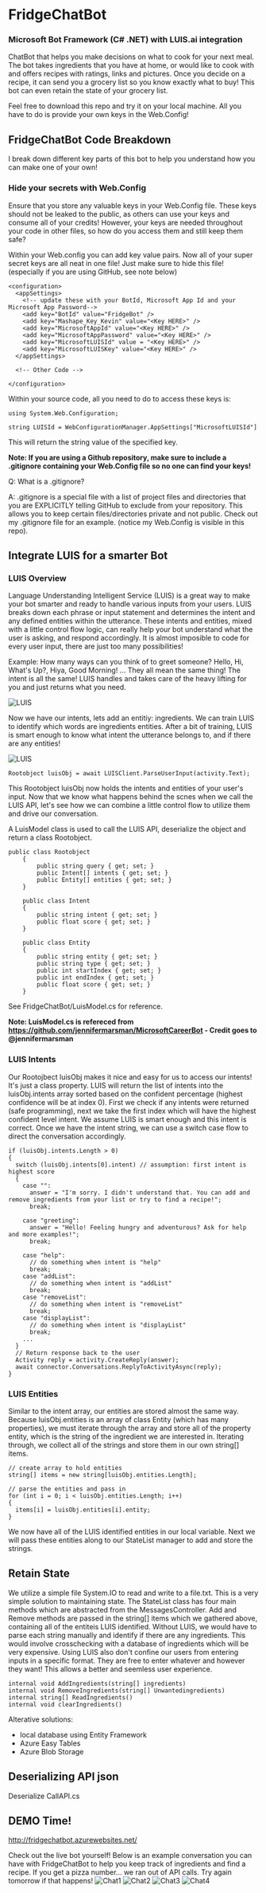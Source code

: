 #  FridgeChatBot

### Microsoft Bot Framework (C# .NET) with LUIS.ai integration

ChatBot that helps you make decisions on what to cook for your next meal. The bot takes ingredients that you have at home, or would like to cook with and offers recipes with ratings, links and pictures. Once you decide on a recipe, it can send you a grocery list so you know exactly what to buy! This bot can even retain the state of your grocery list.

Feel free to download this repo and try it on your local machine. All you have to do is provide your own keys in the Web.Config!

## FridgeChatBot Code Breakdown
I break down different key parts of this bot to help you understand how you can make one of your own!

### Hide your secrets with Web.Config
Ensure that you store any valuable keys in your Web.Config file. These keys should not be leaked to the public, as others can use your keys and consume all of your credits! However, your keys are needed throughout your code in other files, so how do you access them and still keep them safe?

Within your Web.config you can add key value pairs. Now all of your super secret keys are all neat in one file! Just make sure to hide this file! (especially if you are using GitHub, see note below)
```
<configuration>
  <appSettings>
    <!-- update these with your BotId, Microsoft App Id and your Microsoft App Password-->
    <add key="BotId" value="FridgeBot" />
    <add key="Mashape_Key_Kevin" value="<Key HERE>" />
    <add key="MicrosoftAppId" value="<Key HERE>" />
    <add key="MicrosoftAppPassword" value="<Key HERE>" />
    <add key="MicrosoftLUISId" value = "<Key HERE>" />
    <add key="MicrosoftLUISKey" value="<Key HERE>" />
  </appSettings>
  
  <!-- Other Code -->
  
</configuration>
```

Within your source code, all you need to do to access these keys is:
```
using System.Web.Configuration;

string LUISId = WebConfigurationManager.AppSettings["MicrosoftLUISId"]
```
This will return the string value of the specified key. 

**Note: If you are using a Github repository, make sure to include a .gitignore containing your Web.Config file so no one can find your keys!**

Q: What is a .gitignore?

A: .gitignore is a special file with a list of project files and directories that you are EXPLICITLY telling GitHub to exclude from your repository. This allows you to keep certain files/directories private and not public. Check out my .gitignore file for an example. (notice my Web.Config is visible in this repo).

## Integrate LUIS for a smarter Bot
### LUIS Overview
Language Understanding Intelligent Service (LUIS) is a great way to make your bot smarter and ready to handle various inputs from your users. LUIS breaks down each phrase or input statement and determines the intent and any defined entities within the utterance. These intents and entities, mixed with a little control flow logic, can really help your bot understand what the user is asking, and respond accordingly. It is almost imposible to code for every user input, there are just too many possibilities!

Example: How many ways can you think of to greet someone? Hello, Hi, What's Up?, Hiya, Good Morning! ... They all mean the same thing! The intent is all the same! LUIS handles and takes care of the heavy lifting for you and just returns what you need.

![LUIS](Images/luis1.png)

Now we have our intents, lets add an entitiy: ingredients. We can train LUIS to identify which words are ingredients entities. After a bit of training, LUIS is smart enough to know what intent the utterance belongs to, and if there are any entities!

![LUIS](Images/luis2.png)

```
Rootobject luisObj = await LUISClient.ParseUserInput(activity.Text);
```
This Rootobject luisObj now holds the intents and entities of your user's input. Now that we know what happens behind the scnes when we call the LUIS API, let's see how we can combine a little control flow to utilize them and drive our conversation.

A LuisModel class is used to call the LUIS API, deserialize the object and return a class Rootobject.
```
public class Rootobject
    {
        public string query { get; set; }
        public Intent[] intents { get; set; }
        public Entity[] entities { get; set; }
    }

    public class Intent
    {
        public string intent { get; set; }
        public float score { get; set; }
    }

    public class Entity
    {
        public string entity { get; set; }
        public string type { get; set; }
        public int startIndex { get; set; }
        public int endIndex { get; set; }
        public float score { get; set; }
    }
```
See FridgeChatBot/LuisModel.cs for reference.

**Note: LuisModel.cs is refereced from https://github.com/jennifermarsman/MicrosoftCareerBot - Credit goes to @jennifermarsman**

### LUIS Intents
Our Rootojbect luisObj makes it nice and easy for us to access our intents! It's just a class property. LUIS will return the list of intents into the luisObj.intents array sorted based on the confident percentage (highest confidence will be at index 0). First we check if any intents were returned (safe programming), next we take the first index which will have the highest confident level intent. We assume LUIS is smart enough and this intent is correct. Once we have the intent string, we can use a switch case flow to direct the conversation accordingly.
```
if (luisObj.intents.Length > 0)
{
  switch (luisObj.intents[0].intent) // assumption: first intent is highest score
  {
    case "":
      answer = "I'm sorry. I didn't understand that. You can add and remove ingredients from your list or try to find a recipe!";
      break;

    case "greeting":
      answer = "Hello! Feeling hungry and adventurous? Ask for help and more examples!";
      break;
    
    case "help":
      // do something when intent is "help"
      break;
    case "addList":
      // do something when intent is "addList"
      break;
    case "removeList":
      // do something when intent is "removeList"
      break;
    case "displayList":
      // do something when intent is "displayList"
      break;
    ...
  }
  // Return response back to the user
  Activity reply = activity.CreateReply(answer);
  await connector.Conversations.ReplyToActivityAsync(reply);
}
```
### LUIS Entities
Similar to the intent array, our entities are stored almost the same way. Because luisObj.entities is an array of class Entity (which has many properties), we must iterate through the array and store all of the property entity, which is the string of the ingredient we are interested in. Iterating through, we collect all of the strings and store them in our own string[] items. 
```
// create array to hold entities
string[] items = new string[luisObj.entities.Length];

// parse the entities and pass in
for (int i = 0; i < luisObj.entities.Length; i++)
{
  items[i] = luisObj.entities[i].entity;
}
```
We now have all of the LUIS identified entities in our local variable. Next we will pass these entities along to our StateList manager to add and store the strings.

## Retain State
We utilize a simple file System.IO to read and write to a file.txt. This is a very simple solution to maintaining state. The StateList class has four main methods which are abstracted from the MessagesController. Add and Remove methods are passed in the string[] items which we gathered above, containing all of the entiteis LUIS identified. Without LUIS, we would have to parse each string manually and identify if there are any ingredients. This would involve crosschecking with a database of ingredients which will be very expensive. Using LUIS also don't confine our users from entering inputs in a specific format. They are free to enter whatever and however they want! This allows a better and seemless user experience.

```
internal void AddIngredients(string[] ingredients)
internal void RemoveIngredients(string[] Unwantedingredients)
internal string[] ReadIngredients()
internal void clearIngredients()
```

Alterative solutions: 
* local database using Entity Framework
* Azure Easy Tables
* Azure Blob Storage

## Deserializing API json
Deserialize
CallAPI.cs

## DEMO Time!
http://fridgechatbot.azurewebsites.net/

Check out the live bot yourself! Below is an example conversation you can have with FridgeChatBot to help you keep track of ingredients and find a recipe. If you get a pizza number... we ran out of API calls. Try again tomorrow if that happens!
![Chat1](Images/Chat1.png)
![Chat2](Images/Chat2.png)
![Chat3](Images/Chat3.png)
![Chat4](Images/Chat4.png)
